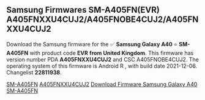 <h2>Samsung Firmwares SM-A405FN(EVR) A405FNXXU4CUJ2/A405FNOBE4CUJ2/A405FNXXU4CUJ2</h2>
Download the Samsung firmware for the ✅ <strong>Samsung Galaxy A40 </strong> ⭐ <strong>SM-A405FN</strong> with product code <strong>EVR</strong> <strong> from United Kingdom</strong>. This firmware has version number PDA <strong>A405FNXXU4CUJ2</strong> and CSC A405FNOBE4CUJ2. The operating system of this firmware is Android R , with build date 2021-12-06. Changelist <strong>22811938</strong>.


[SM-A405FN](https://samfirm.shop/samsung/model/SM-A405FN)
[A405FNXXU4CUJ2](https://samfirm.shop/samsung/pda/A405FNXXU4CUJ2)
[Download Firmware Samsung Galaxy A40 SM-A405FN](https://samfirm.shop/samsung/firmware/480594)
